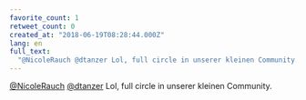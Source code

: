 ```yaml
---
favorite_count: 1
retweet_count: 0
created_at: "2018-06-19T08:28:44.000Z"
lang: en
full_text:
  "@NicoleRauch @dtanzer Lol, full circle in unserer kleinen Community."
---
```


[@NicoleRauch](https://twitter.com/NicoleRauch)
[@dtanzer](https://twitter.com/dtanzer) Lol, full circle in unserer kleinen
Community.

